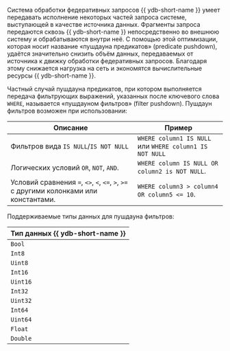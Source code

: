 Система обработки федеративных запросов {{ ydb-short-name }} умеет передавать исполнение некоторых частей запроса системе, выступающей в качестве источника данных. Фрагменты запроса передаются сквозь {{ ydb-short-name }} непосредственно во внешнюю систему и обрабатываются внутри неё. С помощью этой оптимизации, которая носит название «пушдауна предикатов» (predicate pushdown), удаётся значительно снизить объём данных, передаваемых от источника к движку обработки федеративных запросов. Благодаря этому снижается нагрузка на сеть и экономятся вычислительные ресурсы {{ ydb-short-name }}.

Частный случай пушдауна предикатов, при котором выполняется передача фильтрующих выражений, указанных после ключевого слова `WHERE`, называется «пушдауном фильтров» (filter pushdown). Пушдаун фильтров возможен при использовании:

|Описание|Пример|
|---|---|
|Фильтров вида `IS NULL`/`IS NOT NULL`|`WHERE column1 IS NULL` или `WHERE column1 IS NOT NULL`|
|Логических условий `OR`, `NOT`, `AND`. |`WHERE column IS NULL OR column2 is NOT NULL`.|
|Условий сравнения `=`, `<>`, `<`, `<=`, `>`, `>=` c другими колонками или константами. |`WHERE column3 > column4 OR column5 <= 10`.|

Поддерживаемые типы данных для пушдауна фильтров:

|Тип данных {{ ydb-short-name }}|
|----|
|`Bool`|
|`Int8`|
|`Uint8`|
|`Int16`|
|`Uint16`|
|`Int32`|
|`Uint32`|
|`Int64`|
|`Uint64`|
|`Float`|
|`Double`|
